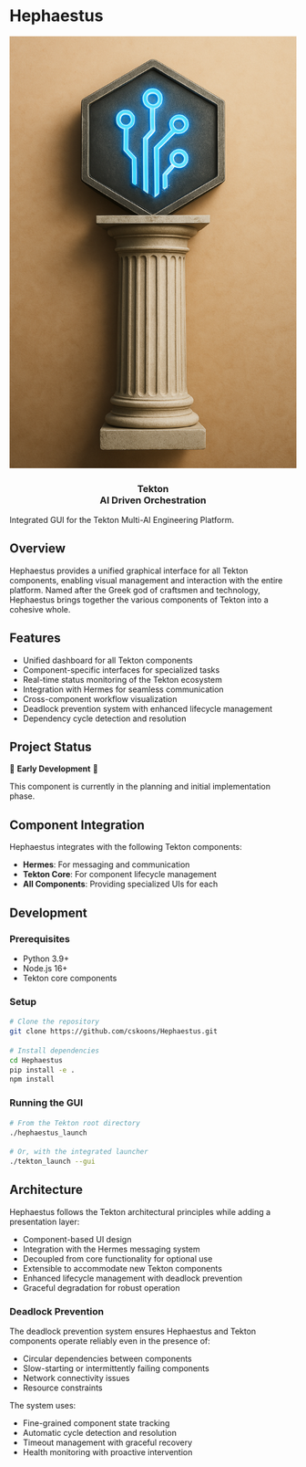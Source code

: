# Hephaestus

<div align="center">
  <img src="images/icon.png" alt="Hephaestus Logo" width="800"/>
  <h3>Tekton<br>AI Driven Orchestration</h3>
</div>

Integrated GUI for the Tekton Multi-AI Engineering Platform.

## Overview

Hephaestus provides a unified graphical interface for all Tekton components, enabling visual management and interaction with the entire platform. Named after the Greek god of craftsmen and technology, Hephaestus brings together the various components of Tekton into a cohesive whole.

## Features

- Unified dashboard for all Tekton components
- Component-specific interfaces for specialized tasks
- Real-time status monitoring of the Tekton ecosystem
- Integration with Hermes for seamless communication
- Cross-component workflow visualization
- Deadlock prevention system with enhanced lifecycle management
- Dependency cycle detection and resolution

## Project Status

🚧 **Early Development** 🚧

This component is currently in the planning and initial implementation phase.

## Component Integration

Hephaestus integrates with the following Tekton components:

- **Hermes**: For messaging and communication
- **Tekton Core**: For component lifecycle management
- **All Components**: Providing specialized UIs for each

## Development

### Prerequisites

- Python 3.9+
- Node.js 16+
- Tekton core components

### Setup

```bash
# Clone the repository
git clone https://github.com/cskoons/Hephaestus.git

# Install dependencies
cd Hephaestus
pip install -e .
npm install
```

### Running the GUI

```bash
# From the Tekton root directory
./hephaestus_launch

# Or, with the integrated launcher
./tekton_launch --gui
```

## Architecture

Hephaestus follows the Tekton architectural principles while adding a presentation layer:

- Component-based UI design
- Integration with the Hermes messaging system
- Decoupled from core functionality for optional use
- Extensible to accommodate new Tekton components
- Enhanced lifecycle management with deadlock prevention
- Graceful degradation for robust operation

### Deadlock Prevention

The deadlock prevention system ensures Hephaestus and Tekton components operate reliably even in the presence of:

- Circular dependencies between components
- Slow-starting or intermittently failing components
- Network connectivity issues
- Resource constraints

The system uses:
- Fine-grained component state tracking
- Automatic cycle detection and resolution
- Timeout management with graceful recovery
- Health monitoring with proactive intervention
